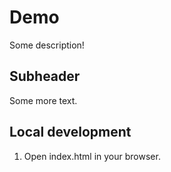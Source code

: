 # Demo

Some description!


## Subheader

Some more text.

## Local development

1. Open index.html in your browser.